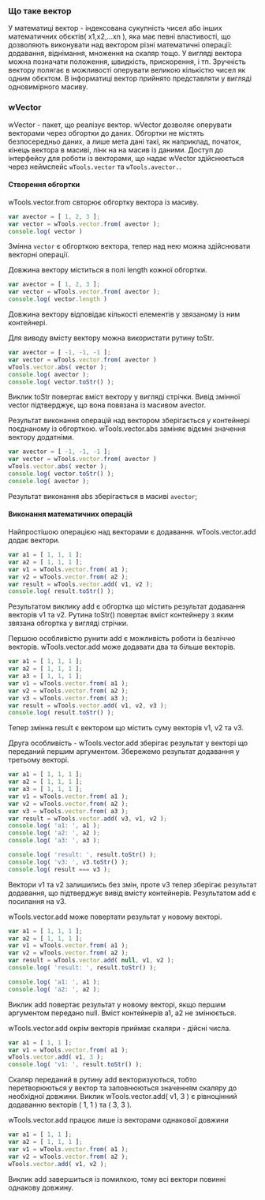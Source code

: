 ### Що таке вектор
У математиці вектор - індексована сукупність чисел або інших математичних обєктів( х1,х2,...xn ), яка має певні властивості, що дозволяють виконувати над вектором різні математичні операції: додавання, віднімання, множення на скаляр тощо. У вигляді вектора можна позначати положення, швидкість, прискорення, і тп. Зручність вектору полягає в можливості оперувати великою кількістю чисел як одним обєктом. В інформатиці вектор прийнято представляти у вигляді одновимірного масиву.

### wVector
wVector - пакет, що реалізує вектор. wVector дозволяє оперувати векторами через обгортки до даних.
Обгортки не містять безпосередньо даних, а лише мета дані такі, як наприклад, початок, кінець вектора в масиві, лінк на на масив із даними.
Доступ до інтерфейсу для роботи із векторами, що надає wVector здійснюється через неймспейс ```wTools.vector``` та ```wTools.avector.```.

#### Створення обгортки
wTools.vector.from свторює обгортку вектора із масиву.

```javascript
var avector = [ 1, 2, 3 ];
var vector = wTools.vector.from( avector );
console.log( vector )
```
Змінна ```vector``` є обгорткою вектора, тепер над нею можна здійснювати векторні операції.


Довжина вектору міститься в полі length кожної обгортки.

```javascript
var avector = [ 1, 2, 3 ];
var vector = wTools.vector.from( avector );
console.log( vector.length )
```
Довжина вектору відповідає кількості елементів у звязаному із ним контейнері.



Для виводу вмісту вектору можна використати рутину toStr.

```javascript
var avector = [ -1, -1, -1 ];
var vector = wTools.vector.from( avector )
wTools.vector.abs( vector );
console.log( avector );
console.log( vector.toStr() );
```
Виклик toStr повертає вміст вектору у вигляді стрічки.
Вивід змінної vector підтверджує, що вона повязана із масивом avector.

Результат виконання операцій над вектором зберігається у контейнері поєднаному із обгорткою.
wTools.vector.abs заміняє відємні значення вектору додатніми.

```javascript
var avector = [ -1, -1, -1 ];
var vector = wTools.vector.from( avector )
wTools.vector.abs( vector );
console.log( vector.toStr() );
console.log( avector );
```
Результат виконання abs зберігається в масиві ```avector```;

#### Виконання математичних операцій

Найпростішою операцією над векторами є додавання.
wTools.vector.add додає вектори.

```javascript
var a1 = [ 1, 1, 1 ];
var a2 = [ 1, 1, 1 ];
var v1 = wTools.vector.from( a1 );
var v2 = wTools.vector.from( a2 );
var result = wTools.vector.add( v1, v2 );
console.log( result.toStr() );
```
Результатом виклику add є обгортка що містить результат додавання векторів v1 та v2.
Рутина toStr() повертає вміст контейнеру з яким звязана обгортка у вигляді стрічки.


Першою особливістю рунити add є можливість роботи із безліччю векторів.
wTools.vector.add може додавати два та більше векторів.

```javascript
var a1 = [ 1, 1, 1 ];
var a2 = [ 1, 1, 1 ];
var a3 = [ 1, 1, 1 ];
var v1 = wTools.vector.from( a1 );
var v2 = wTools.vector.from( a2 );
var v3 = wTools.vector.from( a3 );
var result = wTools.vector.add( v1, v2, v3 );
console.log( result.toStr() );
```
Тепер змінна result є вектором що містить суму векторів v1, v2 та v3.


Друга особливість - wTools.vector.add зберігає результат у векторі що переданий першим аргументом.
Збережемо результат додавання у третьому векторі.

```javascript
var a1 = [ 1, 1, 1 ];
var a2 = [ 1, 1, 1 ];
var a3 = [ 1, 1, 1 ];
var v1 = wTools.vector.from( a1 );
var v2 = wTools.vector.from( a2 );
var v3 = wTools.vector.from( a3 );
var result = wTools.vector.add( v3, v1, v2 );
console.log( 'a1: ', a1 );
console.log( 'a2: ', a2 );
console.log( 'a3: ', a3 );

console.log( 'result: ', result.toStr() );
console.log( 'v3: ', v3.toStr() );
console.log( result === v3 );
```
Вектори v1 та v2 залишились без змін, проте v3 тепер зберігає результат додавання,
що підтверджує вивід вмісту контейнерів. Результатом add є посилання на v3.


wTools.vector.add може повертати результат у новому векторі.

```javascript
var a1 = [ 1, 1, 1 ];
var a2 = [ 1, 1, 1 ];
var v1 = wTools.vector.from( a1 );
var v2 = wTools.vector.from( a2 );
var result = wTools.vector.add( null, v1, v2 );
console.log( 'result: ', result.toStr() );

console.log( 'a1: ', a1 );
console.log( 'a2: ', a2 );
```

Виклик add повертає результат у новому векторі, якщо першим аргументом передано null.
Вміст контейнерів a1, a2 не змінюється.


wTools.vector.add окрім векторів приймає скаляри - дійсні числа.

```javascript
var a1 = [ 1, 1 ];
var v1 = wTools.vector.from( a1 );
wTools.vector.add( v1, 3 );
console.log( 'v1: ', result.toStr() );
```
Скаляр переданий в рутину add векторизуються, тобто перетворюються у вектор та заповнюються значенням скаляру до необхідної довжини.
Виклик wTools.vector.add( v1, 3 ) є рівноцінний додаванню векторів ( 1, 1 ) та ( 3, 3 ).

wTools.vector.add працює лише із векторами однакової довжини

```javascript
var a1 = [ 1, 1 ];
var a2 = [ 1, 1, 1 ];
var v1 = wTools.vector.from( a1 );
var v2 = wTools.vector.from( a2 );
wTools.vector.add( v1, v2 );
```
Виклик add завершиться із помилкою, тому всі вектори повинні однакову довжину.

<!-- Використовуючи wVector додавання можна виконати наступним чином:

```javascript
// Підготуємо два масиви, що містять дані векторів
var a1 = [ 1, 0, 1 ];
var a2 = [ 0, 1, 0 ];
// Створимо вектор-обгортку для кожного із масивів
var v1 = wTools.vector.from( a1 );
var v2 = wTools.vector.from( a2 );
// Викликаємо рутину add і передаємо наші обгортки
// В результаті отримуємо вектор-обгортку із результатом обчислення
var vector = wTools.vector.add( v1, v2 );
// Виведемо результат
console.log( 'vector: ', vector.toStr() );
```

Специфіка роботи рунити add є такою, що коли першим аргументом переданим в add є вектор, то він буде використаний розміщення результату обчислення.
Продемонструємо це модифікувавши попередній приклад:

```javascript
// Підготуємо два масиви, що містять дані векторів
var a1 = [ 1, 0, 1 ];
var a2 = [ 0, 1, 0 ];
// Створимо вектор-обгортку для кожного із масивів
var v1 = wTools.vector.from( a1 );
var v2 = wTools.vector.from( a2 );
// Викликаємо рутину add і передаємо наші обгортки
// В результаті отримуємо вектор-обгортку із результатом обчислення
var vector = wTools.vector.add( v1, v2 );
// Виведемо вміст контейнерів, із виводу видно що результат було записано у перший контейнер
console.log( 'vector: ', vector.toStr() );
console.log( 'a1: ', a1 );
console.log( 'a2: ', a2 );
```

Виникає питання, що робити, коли необхідно зберегти початкові значення. Для цього випадку рутина add надає нам можливість створювати нову обгортку, яка і буде містити результат операції. Зробити це дуже просто, необхідно передати першим аргументом null:

```javascript
// Підготуємо два масиви, що містять дані векторів
var a1 = [ 1, 0, 1 ];
var a2 = [ 0, 1, 0 ];
// Створимо вектор-обгортку для кожного із масивів
var v1 = wTools.vector.from( a1 );
var v2 = wTools.vector.from( a2 );
// Викликаємо рутину add і передаємо null першим аргументом для того щоб створити нову обгортку для результату
var vector = wTools.vector.add( null, v1, v2 );
console.log( 'vector: ', vector.toStr() );
// Контейнери вхідних обгорток залишились без змін
console.log( 'a1: ', a1 );
console.log( 'a2: ', a2 );
``` -->







<!-- Вектор може бути представлений у двох видах:

avector - у вигляді одновимірного масиву, який автоматично перетворюється у вектор в момент виконання матем. операцій.
vector - у вигляді обгортки над ```avector```, яка використовує переданий при створенні масив( avector ) як контейнер для зберігання даних.

Виконання базових математичний операцій над векторами з допомогою wVector відобразимо на прикладі операції додавання:

Слід зазначити що для кожного представлення векторів необхідно використовувати окрему реалізація рутини add.
Для векторів у вигляді одновимірного масиву avector - wTools.avector.add.
Для обгортки vector - wTools.vector.add.

Рутина add працює наступним чином - спочатку перевіряє чи передані вектори мають однакову довжину, а далі додає елементи векторів з однаковими індексами та зберігає результат у векторі, який був переданий першим аргументом, якщо такий існує. Якщо перший аргумент є скаляром або був переданий як null, тоді результат буде збережено у новому векторі, для якого буде створено окремий контейнер. За аналогічним принципом працюють рутини: sub,mul та div.

Додавання векторів типу avector та збереження результату у першому векторі:

```javascript
var a1 = [ 1, 2, 3 ];
var a2 = [ 1, 2, 3 ];
var a3 = [ 1, 2, 3 ];
var avector = wTools.avector.add( a1, a2, a3 );
console.log( 'avector: ', avector );
console.log( 'a1:', a1 );
```

Додавання векторів типу avector та скалярів:
Якщо аргументом є скаляр його буде перетворено у вектор, а передане число заповнить його до необхідної довжини.

```javascript
var a1 = [ 0, 0, 0 ];
var a2 = [ 0, 0, 0 ];
var a3 =  5;
var a4 =  7;
var vector = wTools.avector.add( a1, a2, a3, a4 );
console.log( 'avector: ', avector );
console.log( 'a1:', a1 );
```

Додавання авекторів та  скалярів із збереженням результату у новому векторі:
Якщо першим аргументом є скаляр або null, результат додавання буде повернуто у новому векторі:

```javascript
var a1 = [ 0, 0, 0 ];
var a2 = [ 0, 0, 0 ];
var a3 =  5;
var a4 =  7;
var vector = wTools.avector.add( null, a1, a2, a3, a4 );
console.log( 'avector: ', avector );
console.log( 'a1:', a1 );
```

Зручність використання вектора обгортки заключається в можливості використання єдиного масиву як контейнеру що зберігає дані кожного із векторів:
В реалізації даної можливості нам допоможе рутина fromSubArray, яка створює вектор на основі певної частини переданого контейнера.

```javascript
var a = [ 0, 0, 1, 1, 2, 2 ];

var v1Offset = 0;
var v1Length = 3;
var v1 = wTools.vector.fromSubArray( a, v1Offset, v1Length );

var v2Offset = v1Length;
var v2Length = 3;
var v2 = wTools.vector.fromSubArray( a, v2Offset, v2Length );

var vector = wTools.vector.add( v1, v2 );

console.log( 'vector: ', vector );
console.log( 'v1: ', v1 );
console.log( 'a: ', a );
```

Для використання всього масиву як контейнеру використаємо рутину from:
```javascript
var avector = [ 1, 2, 3 ];
var vector = wTools.vector.from( avector );
console.log( vector )
```

Для доступу до даних із обгортки необхідно використати рутини eGet та eSet:

Для отримання значення n-го елементу вектору викликаємо eGet:
```javascript
var avector = [ 1, 2, 3 ];
var vector = wTools.vector.from( avector );
console.log( vector.eGet( 0 ) )
```

Для зміни значення n-го елементу вектору викликаємо eSet:
```javascript
var avector = [ 1, 2, 3 ];
var vector = wTools.vector.from( avector );
vector.eSet( 0, 5 );
console.log( avector )
``` -->

